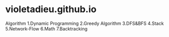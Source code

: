 # violetadieu.github.io
Algorithm
1.Dynamic Programming
2.Greedy Algorithm
3.DFS&BFS
4.Stack
5.Network-Flow
6.Math
7.Backtracking
